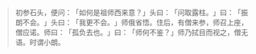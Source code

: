 > 初参石头，便问：​「如何是祖师西来意？​」头曰：​「问取露柱。​」曰：​「振朗不会。​」头曰：​「我更不会。​」师俄省悟。住后，有僧来参，师召上座，僧应诺。师曰：​「孤负去也。​」曰：​「师何不鉴？​」师乃拭目而视之，僧无语。时谓小朗。


